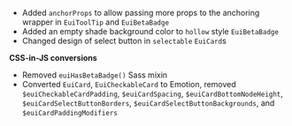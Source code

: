 - Added `anchorProps` to allow passing more props to the anchoring wrapper in `EuiToolTip` and `EuiBetaBadge`
- Added an empty shade background color to `hollow` style `EuiBetaBadge`
- Changed design of select button in `selectable` `EuiCard`s

**CSS-in-JS conversions**

- Removed `euiHasBetaBadge()` Sass mixin
- Converted `EuiCard`, `EuiCheckableCard` to Emotion, removed `$euiCheckableCardPadding`, `$euiCardSpacing`, `$euiCardBottomNodeHeight`, `$euiCardSelectButtonBorders`, `$euiCardSelectButtonBackgrounds`, and `$euiCardPaddingModifiers`
